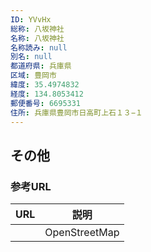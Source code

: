 ```yaml
---
ID: YVvHx
総称: 八坂神社
名称: 八坂神社
名称読み: null
別名: null
都道府県: 兵庫県
区域: 豊岡市
緯度: 35.4974832
経度: 134.8053412
郵便番号: 6695331
住所: 兵庫県豊岡市日高町上石１３−１
---
```


## その他

### 参考URL

| URL | 説明          |
| --- | ------------- |
|     | OpenStreetMap |
